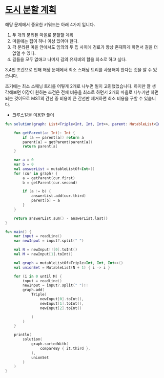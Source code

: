 # [도시 분할 계획](https://www.acmicpc.net/problem/1647)

해당 문제에서 중요한 키워드는 아래 4가지 입니다.
  1.  두 개의 분리된 마을로 분할할 계획
  2.  마을에는 집이 하나 이상 있어야 한다.
  3.  각 분리된 마을 안에서도 임의의 두 집 사이에 경로가 항상 존재하게 하면서 길을 더 없앨 수 있다. 
  4.  길들을 모두 없애고 나머지 길의 유지비의 합을 최소로 하고 싶다.

3,4번 조건으로 인해 해당 문제에서 최소 스패닝 트리를 사용해야 한다는 것을 알 수 있습니다.

초기에는 최소 스패닝 트리를 어떻게 2개로 나누면 될지 고민했었습니다. 
하지만 잘 생각해보면 이장이 원하는 조건은 전체 비용을 최소로 하면서 2개의 마을로 나누기만 하면 되는 것이므로 MST의 간선 중 비용이 큰 간선만 제거하면 최소 비용을 구할 수 있습니다.

* 크루스칼을 이용한 풀이
```kotlin
fun solution(graph: List<Triple<Int, Int, Int>>, parent: MutableList<Int>): Int {

    fun getParent(a: Int): Int {
        if (a == parent[a]) return a
        parent[a] = getParent(parent[a])
        return parent[a]
    }

    var a = 0
    var b = 0
    val answerList = mutableListOf<Int>()
    for (cur in graph) {
        a = getParent(cur.first)
        b = getParent(cur.second)

        if (a != b) {
            answerList.add(cur.third)
            parent[b] = a
        }
    }

    return answerList.sum() - answerList.last()
}

fun main() {
    var input = readLine()
    var newInput = input?.split(" ")

    val N = newInput!![0].toInt()
    val M = newInput[1].toInt()

    val graph = mutableListOf<Triple<Int, Int, Int>>()
    val unionSet = MutableList(N + 1) { i -> i }

    for (i in 0 until M) {
        input = readLine()
        newInput = input?.split(" ")!!
        graph.add(
            Triple(
                newInput[0].toInt(),
                newInput[1].toInt(),
                newInput[2].toInt()

            )
        )
    }

    println(
        solution(
            graph.sortedWith(
                compareBy { it.third },
            ),
            unionSet
        )
    )
}
```
